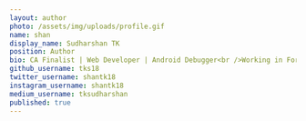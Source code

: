 ```yaml
---
layout: author
photo: /assets/img/uploads/profile.gif
name: shan
display_name: Sudharshan TK
position: Author
bio: CA Finalist | Web Developer | Android Debugger<br />Working in Ford Rhodes Parks & Co LLP as a Article Assistant.
github_username: tks18
twitter_username: shantk18
instagram_username: shantk18
medium_username: tksudharshan
published: true
---
```

